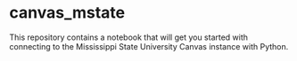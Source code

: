 # canvas_mstate
This repository contains a notebook that will get you started with connecting to the Mississippi State University Canvas instance with Python.
